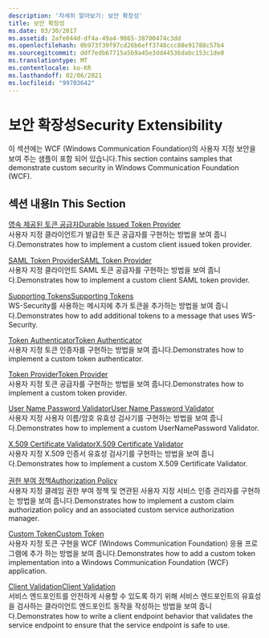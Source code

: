 ```yaml
---
description: '자세히 알아보기: 보안 확장성'
title: 보안 확장성
ms.date: 03/30/2017
ms.assetid: 2afe044d-df4a-49a4-9865-38700474c3dd
ms.openlocfilehash: 0b973f39f97cd26b6eff3748ccc88e91788c57b4
ms.sourcegitcommit: ddf7edb67715a5b9a45e3dd44536dabc153c1de0
ms.translationtype: MT
ms.contentlocale: ko-KR
ms.lasthandoff: 02/06/2021
ms.locfileid: "99703642"
---
```

# <a name="security-extensibility"></a><span data-ttu-id="690fa-103">보안 확장성</span><span class="sxs-lookup"><span data-stu-id="690fa-103">Security Extensibility</span></span>

<span data-ttu-id="690fa-104">이 섹션에는 WCF (Windows Communication Foundation)의 사용자 지정 보안을 보여 주는 샘플이 포함 되어 있습니다.</span><span class="sxs-lookup"><span data-stu-id="690fa-104">This section contains samples that demonstrate custom security in Windows Communication Foundation (WCF).</span></span>  
  
## <a name="in-this-section"></a><span data-ttu-id="690fa-105">섹션 내용</span><span class="sxs-lookup"><span data-stu-id="690fa-105">In This Section</span></span>  

 [<span data-ttu-id="690fa-106">영속 제공된 토큰 공급자</span><span class="sxs-lookup"><span data-stu-id="690fa-106">Durable Issued Token Provider</span></span>](durable-issued-token-provider.md)  
 <span data-ttu-id="690fa-107">사용자 지정 클라이언트가 발급한 토큰 공급자를 구현하는 방법을 보여 줍니다.</span><span class="sxs-lookup"><span data-stu-id="690fa-107">Demonstrates how to implement a custom client issued token provider.</span></span>  
  
 [<span data-ttu-id="690fa-108">SAML Token Provider</span><span class="sxs-lookup"><span data-stu-id="690fa-108">SAML Token Provider</span></span>](saml-token-provider.md)  
 <span data-ttu-id="690fa-109">사용자 지정 클라이언트 SAML 토큰 공급자를 구현하는 방법을 보여 줍니다.</span><span class="sxs-lookup"><span data-stu-id="690fa-109">Demonstrates how to implement a custom client SAML token provider.</span></span>  
  
 [<span data-ttu-id="690fa-110">Supporting Tokens</span><span class="sxs-lookup"><span data-stu-id="690fa-110">Supporting Tokens</span></span>](supporting-tokens.md)  
 <span data-ttu-id="690fa-111">WS-Security를 사용하는 메시지에 추가 토큰을 추가하는 방법을 보여 줍니다.</span><span class="sxs-lookup"><span data-stu-id="690fa-111">Demonstrates how to add additional tokens to a message that uses WS-Security.</span></span>  
  
 [<span data-ttu-id="690fa-112">Token Authenticator</span><span class="sxs-lookup"><span data-stu-id="690fa-112">Token Authenticator</span></span>](token-authenticator.md)  
 <span data-ttu-id="690fa-113">사용자 지정 토큰 인증자를 구현하는 방법을 보여 줍니다.</span><span class="sxs-lookup"><span data-stu-id="690fa-113">Demonstrates how to implement a custom token authenticator.</span></span>  
  
 [<span data-ttu-id="690fa-114">Token Provider</span><span class="sxs-lookup"><span data-stu-id="690fa-114">Token Provider</span></span>](token-provider.md)  
 <span data-ttu-id="690fa-115">사용자 지정 토큰 공급자를 구현하는 방법을 보여 줍니다.</span><span class="sxs-lookup"><span data-stu-id="690fa-115">Demonstrates how to implement a custom token provider.</span></span>  
  
 [<span data-ttu-id="690fa-116">User Name Password Validator</span><span class="sxs-lookup"><span data-stu-id="690fa-116">User Name Password Validator</span></span>](user-name-password-validator.md)  
 <span data-ttu-id="690fa-117">사용자 지정 사용자 이름/암호 유효성 검사기를 구현하는 방법을 보여 줍니다.</span><span class="sxs-lookup"><span data-stu-id="690fa-117">Demonstrates how to implement a custom UserNamePassword Validator.</span></span>  
  
 [<span data-ttu-id="690fa-118">X.509 Certificate Validator</span><span class="sxs-lookup"><span data-stu-id="690fa-118">X.509 Certificate Validator</span></span>](x-509-certificate-validator.md)  
 <span data-ttu-id="690fa-119">사용자 지정 X.509 인증서 유효성 검사기를 구현하는 방법을 보여 줍니다.</span><span class="sxs-lookup"><span data-stu-id="690fa-119">Demonstrates how to implement a custom X.509 Certificate Validator.</span></span>  
  
 [<span data-ttu-id="690fa-120">권한 부여 정책</span><span class="sxs-lookup"><span data-stu-id="690fa-120">Authorization Policy</span></span>](authorization-policy.md)  
 <span data-ttu-id="690fa-121">사용자 지정 클레임 권한 부여 정책 및 연관된 사용자 지정 서비스 인증 관리자를 구현하는 방법을 보여 줍니다.</span><span class="sxs-lookup"><span data-stu-id="690fa-121">Demonstrates how to implement a custom claim authorization policy and an associated custom service authorization manager.</span></span>  
  
 [<span data-ttu-id="690fa-122">Custom Token</span><span class="sxs-lookup"><span data-stu-id="690fa-122">Custom Token</span></span>](custom-token.md)  
 <span data-ttu-id="690fa-123">사용자 지정 토큰 구현을 WCF (Windows Communication Foundation) 응용 프로그램에 추가 하는 방법을 보여 줍니다.</span><span class="sxs-lookup"><span data-stu-id="690fa-123">Demonstrates how to add a custom token implementation into a Windows Communication Foundation (WCF) application.</span></span>  
  
 [<span data-ttu-id="690fa-124">Client Validation</span><span class="sxs-lookup"><span data-stu-id="690fa-124">Client Validation</span></span>](client-validation.md)  
 <span data-ttu-id="690fa-125">서비스 엔드포인트를 안전하게 사용할 수 있도록 하기 위해 서비스 엔드포인트의 유효성을 검사하는 클라이언트 엔드포인트 동작을 작성하는 방법을 보여 줍니다.</span><span class="sxs-lookup"><span data-stu-id="690fa-125">Demonstrates how to write a client endpoint behavior that validates the service endpoint to ensure that the service endpoint is safe to use.</span></span>
